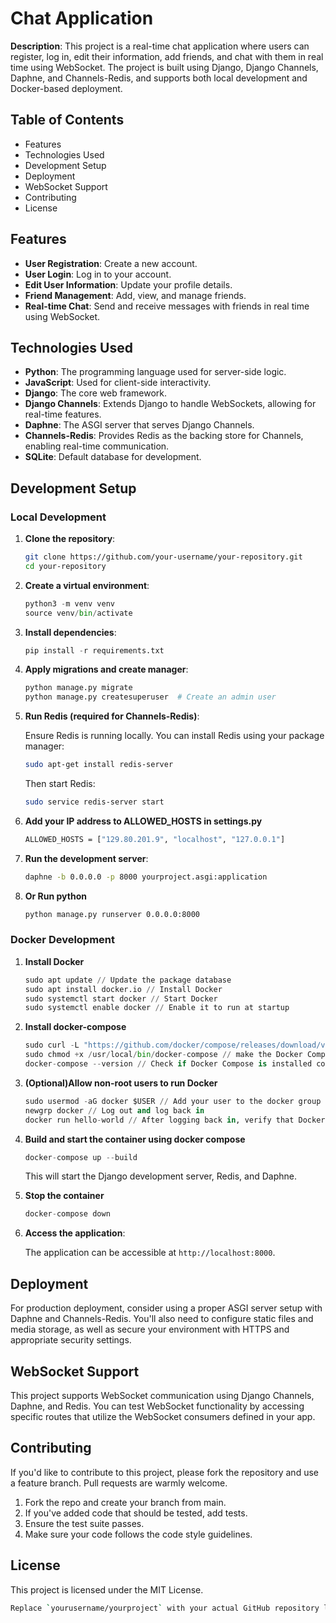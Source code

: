# Chat Application

**Description**: This project is a real-time chat application where users can register, log in, edit their information, add friends, and chat with them in real time using WebSocket. The project is built using Django, Django Channels, Daphne, and Channels-Redis, and supports both local development and Docker-based deployment.

## Table of Contents
- Features
- Technologies Used
- Development Setup
- Deployment
- WebSocket Support
- Contributing
- License

## Features
- **User Registration**: Create a new account.
- **User Login**: Log in to your account.
- **Edit User Information**: Update your profile details.
- **Friend Management**: Add, view, and manage friends.
- **Real-time Chat**: Send and receive messages with friends in real time using WebSocket.


## Technologies Used

- **Python**: The programming language used for server-side logic.
- **JavaScript**: Used for client-side interactivity.
- **Django**: The core web framework.
- **Django Channels**: Extends Django to handle WebSockets, allowing for real-time features.
- **Daphne**: The ASGI server that serves Django Channels.
- **Channels-Redis**: Provides Redis as the backing store for Channels, enabling real-time communication.
- **SQLite**: Default database for development.

## Development Setup

### Local Development

1. **Clone the repository**:

   ```bash
   git clone https://github.com/your-username/your-repository.git
   cd your-repository
   ```

2. **Create a virtual environment**:

   ```py
   python3 -m venv venv
   source venv/bin/activate
   ```

3. **Install dependencies**:

   ```py
   pip install -r requirements.txt
   ```

4. **Apply migrations and create manager**:

   ```py
   python manage.py migrate
   python manage.py createsuperuser  # Create an admin user
   ```
   
5. **Run Redis (required for Channels-Redis)**:

    Ensure Redis is running locally. You can install Redis using your package manager:

    ```bash
    sudo apt-get install redis-server
    ```

    Then start Redis:

    ```bash
    sudo service redis-server start
    ```
    
8. **Add your IP address to ALLOWED_HOSTS in settings.py**

    ```bash
   ALLOWED_HOSTS = ["129.80.201.9", "localhost", "127.0.0.1"]
   ```
   
6. **Run the development server**:

    ```bash
    daphne -b 0.0.0.0 -p 8000 yourproject.asgi:application
    ```
    
7. **Or Run python**

   ```bash
   python manage.py runserver 0.0.0.0:8000
   ```

### Docker Development

1. **Install Docker**

   ```py
   sudo apt update // Update the package database
   sudo apt install docker.io // Install Docker
   sudo systemctl start docker // Start Docker
   sudo systemctl enable docker // Enable it to run at startup
   ```

2. **Install docker-compose**

   ```py
   sudo curl -L "https://github.com/docker/compose/releases/download/v2.21.0/docker-compose-$(uname -s)-$(uname -m)" -o /usr/local/bin/docker-compose // download the latest version of Docker Compose
   sudo chmod +x /usr/local/bin/docker-compose // make the Docker Compose binary executable
   docker-compose --version // Check if Docker Compose is installed correctly by verifying the version
   ```

3. **(Optional)Allow non-root users to run Docker**

   ```py
   sudo usermod -aG docker $USER // Add your user to the docker group
   newgrp docker // Log out and log back in
   docker run hello-world // After logging back in, verify that Docker can run without sudo by running
   ```

4. **Build and start the container using docker compose**

   ```py
   docker-compose up --build
   ```

   This will start the Django development server, Redis, and Daphne.

5. **Stop the container**

   ```py
   docker-compose down
   ```

6. **Access the application**:

    The application can be accessible at `http://localhost:8000`.
    
## Deployment
For production deployment, consider using a proper ASGI server setup with Daphne and Channels-Redis. You'll also need to configure static files and media storage, as well as secure your environment with HTTPS and appropriate security settings.

## WebSocket Support

This project supports WebSocket communication using Django Channels, Daphne, and Redis. You can test WebSocket functionality by accessing specific routes that utilize the WebSocket consumers defined in your app.

## Contributing

If you'd like to contribute to this project, please fork the repository and use a feature branch. Pull requests are warmly welcome.

1. Fork the repo and create your branch from main.
2. If you've added code that should be tested, add tests.
3. Ensure the test suite passes.
4. Make sure your code follows the code style guidelines.

## License
This project is licensed under the MIT License.

```bash
Replace `yourusername/yourproject` with your actual GitHub repository link and `yourproject` with the actual name of your Django project. This template covers the basic setup and instructions for both local development and Docker-based deployment.
```


